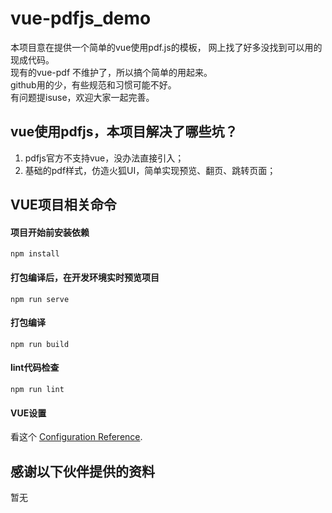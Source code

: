 # vue-pdfjs_demo

本项目意在提供一个简单的vue使用pdf.js的模板， 网上找了好多没找到可以用的现成代码。  
现有的vue-pdf 不维护了，所以搞个简单的用起来。  
github用的少，有些规范和习惯可能不好。  
有问题提isuse，欢迎大家一起完善。


## vue使用pdfjs，本项目解决了哪些坑？

1. pdfjs官方不支持vue，没办法直接引入；
2. 基础的pdf样式，仿造火狐UI，简单实现预览、翻页、跳转页面；



## VUE项目相关命令

#### 项目开始前安装依赖
```
npm install
```

#### 打包编译后，在开发环境实时预览项目
```
npm run serve
```

#### 打包编译
```
npm run build
```

#### lint代码检查
```
npm run lint
```

#### VUE设置
看这个 [Configuration Reference](https://cli.vuejs.org/config/).



## 感谢以下伙伴提供的资料
暂无